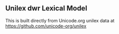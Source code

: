 Unilex dwr Lexical Model
----------------------

This is built directly from Unicode.org unilex data at
https://github.com/unicode-org/unilex
